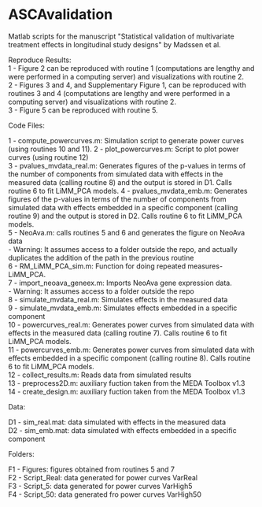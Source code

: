 # ASCAvalidation
Matlab scripts for the manuscript "Statistical validation of multivariate treatment effects in longitudinal study designs" by Madssen et al.   

Reproduce Results:  
1 - Figure 2 can be reproduced with routine 1 (computations are lengthy and were performed in a computing server) and visualizations with routine 2.  
2 - Figures 3 and 4, and Supplementary Figure 1, can be reproduced with routines 3 and 4  (computations are lengthy and were performed in a computing server) and visualizations with routine 2.  
3 - Figure 5 can be reproduced with routine 5.  

Code Files:  

 1 - compute_powercurves.m: Simulation script to generate power curves (using routines 10 and 11). 
 2 - plot_powercurves.m: Script to plot power curves (using routine 12)  
 3 - pvalues_mvdata_real.m: Generates figures of the p-values in terms of the number of components from simulated data with effects in the measured data (calling routine 8) and the output is stored in D1. Calls routine 6 to fit LiMM_PCA models.
 4 - pvalues_mvdata_emb.m: Generates figures of the p-values in terms of the number of components from simulated data with effects embedded in a specific component (calling routine 9) and the output is stored in D2. Calls routine 6 to fit LiMM_PCA models.  
 5 - NeoAva.m: calls routines 5 and 6 and generates the figure on NeoAva data  
    - Warning: It assumes access to a folder outside the repo, and actually duplicates the addition of the path in the previous routine    
 6 - RM_LiMM_PCA_sim.m: Function for doing repeated measures-LiMM_PCA.     
 7 - import_neoava_geneex.m: Imports NeoAva gene expression data.  
    - Warning: It assumes access to a folder outside the repo  
 8 - simulate_mvdata_real.m: Simulates effects in the measured data  
 9 - simulate_mvdata_emb.m: Simulates effects embedded in a specific component  
10 - powercurves_real.m: Generates power curves from simulated data with effects in the measured data (calling routine 7). Calls routine 6 to fit LiMM_PCA models.  
11 - powercurves_emb.m: Generates power curves from simulated data with effects embedded in a specific component (calling routine 8). Calls routine 6 to fit LiMM_PCA models.  
12 - collect_results.m: Reads data from simulated results  
13 - preprocess2D.m: auxiliary fuction taken from the MEDA Toolbox v1.3  
14 - create_design.m: auxiliary fuction taken from the MEDA Toolbox v1.3  

Data:  

D1 - sim_real.mat: data simulated with effects in the measured data   
D2 - sim_emb.mat: data simulated with effects embedded in a specific component  

Folders:  

F1 - Figures: figures obtained from routines 5 and 7  
F2 - Script_Real: data generated for power curves VarReal  
F3 - Script_5: data generated for power curves VarHigh5  
F4 - Script_50: data generated fro power curves VarHigh50  
